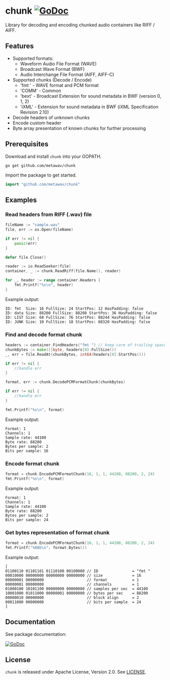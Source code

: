 # chunk [![GoDoc](https://godoc.org/github.com/metawav/chunk?status.svg)](https://godoc.org/github.com/metawav/chunk)
Library for decoding and encoding chunked audio containers like RIFF / AIFF.

## Features
- Supported formats: 
  - Waveform Audio File Format (WAVE)
  - Broadcast Wave Format (BWF)
  - Audio Interchange File Format (AIFF, AIFF-C)
- Supported chunks (Decode / Encode)
  - 'fmt ' - WAVE format and PCM format
  - 'COMM' - Common
  - 'bext' - Broadcast Extension for sound metadata in BWF (version 0, 1, 2)
  - 'iXML' - Extension for sound metadata in BWF (iXML Specification Revision 2.10)
- Decode headers of unknown chunks
- Encode custom header
- Byte array presentation of known chunks for further processing

## Prerequisites
Download and install `chunk` into your GOPATH.
```
go get github.com/metawav/chunk
```
Import the package to get started.
```go
import "github.com/metawav/chunk"
```
## Examples
### Read headers from RIFF (.wav) file
```go
fileName := "sample.wav"
file, err := os.Open(fileName)

if err != nil {
    panic(err)
}

defer file.Close()

reader := io.ReadSeeker(file)
container, _ := chunk.ReadRiff(file.Name(), reader)

for _, header := range container.Headers {
    fmt.Printf("%s\n", header)
}
```
Example output:
```
ID: fmt  Size: 16 FullSize: 24 StartPos: 12 HasPadding: false
ID: data Size: 88200 FullSize: 88208 StartPos: 36 HasPadding: false
ID: LIST Size: 68 FullSize: 76 StartPos: 88244 HasPadding: false
ID: JUNK Size: 10 FullSize: 18 StartPos: 88320 HasPadding: false
```
### Find and decode format chunk
```go
headers := container.FindHeaders("fmt ") // keep care of trailing space :)
chunkBytes := make([]byte, headers[0].FullSize())
_, err = file.ReadAt(chunkBytes, int64(headers[0].StartPos()))

if err != nil {
    //handle err
}

format, err := chunk.DecodePCMFormatChunk(chunkBytes)

if err != nil {
    //handle err
}

fmt.Printf("%s\n", format)
```
Example output:
```
Format: 1
Channels: 1
Sample rate: 44100
Byte rate: 88200
Bytes per sample: 2
Bits per sample: 16
```
### Encode format chunk
```go
format = chunk.EncodePCMFormatChunk(16, 1, 1, 44100, 88200, 2, 24)
fmt.Printf("%s\n", format)
```
Example output:
```
Format: 1
Channels: 1
Sample rate: 44100
Byte rate: 88200
Bytes per sample: 2
Bits per sample: 24
```
### Get bytes representation of format chunk
```go
format = chunk.EncodePCMFormatChunk(16, 1, 1, 44100, 88200, 2, 24)
fmt.Printf("%08b\n", format.Bytes())
```
Example output:
```
[
01100110 01101101 01110100 00100000 // ID               = "fmt "
00010000 00000000 00000000 00000000 // size             = 16
00000001 00000000                   // format           = 1
00000001 00000000                   // channels         = 1
01000100 10101100 00000000 00000000 // samples per sec  = 44100
10001000 01011000 00000001 00000000 // bytes per sec    = 88200
00000010 00000000                   // block align      = 2
00011000 00000000                   // bits per sample  = 24
]
```
## Documentation
See package documentation:

[![GoDoc](https://godoc.org/github.com/metawav/chunk?status.svg)](https://godoc.org/github.com/metawav/chunk)

## License
`chunk` is released under Apache License, Version 2.0. See [LICENSE](LICENSE.txt).